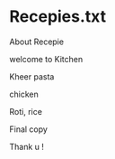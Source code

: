 # Recepies.txt
About Recepie


welcome to Kitchen

Kheer 
pasta

chicken

Roti,
rice


Final copy

Thank u !
